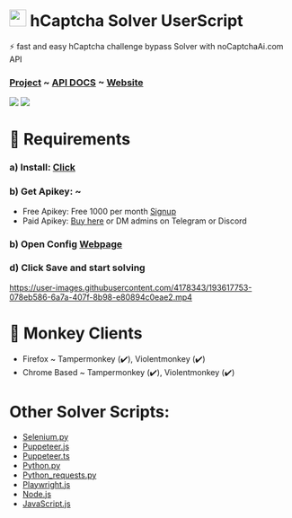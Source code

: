 <p>
<h1><img src="https://avatars.githubusercontent.com/u/110127579?s=200&v=4" width="30px" /> hCaptcha Solver UserScript </h1>

⚡ fast and easy hCaptcha challenge bypass Solver with noCaptchaAi.com API

### [Project](https://github.com/shimuldn/hCaptchaSolverApi) ~ [API DOCS](https://docs.nocaptchaai.com) ~ [Website](https://nocaptchaai.com)
</p>

<p>
<a href="https://t.me/noCaptchaAi" target="_blank"><img src="https://img.shields.io/badge/Telegram-2CA5E0?style=for-the-badge&logo=telegram&logoColor=white"></a>
<a href="https://discord.gg/E7FfzhZqzA" target="_blank"><img src="https://img.shields.io/badge/Discord-7289DA?style=for-the-badge&logo=discord&logoColor=white"></a>
</p>

# 🎯 Requirements

### a) Install: [Click](https://github.com/noCaptchaAi/hCaptchaSolver.user.js/raw/main/hCaptchaSolver.user.js)
### b) Get Apikey: ~
 - Free Apikey: Free 1000 per month [Signup](https://nocaptchaai.com/register)
 - Paid Apikey: [Buy here](https://nocaptchaai.com/plans) or  DM admins on Telegram or Discord
### b) Open Config [Webpage](https://config.nocaptchaai.com/)
### d) Click Save and start solving

https://user-images.githubusercontent.com/4178343/193617753-078eb586-6a7a-407f-8b98-e80894c0eae2.mp4



# 🙈 Monkey Clients

 * Firefox ~ Tampermonkey (✔️), Violentmonkey (✔️)
 * Chrome Based ~ Tampermonkey (✔️), Violentmonkey  (✔️)


# Other Solver Scripts:
- [Selenium.py](https://github.com/shimuldn/hCaptchaSolverApi/blob/main/usage_examples/example-selenium.py)
- [Puppeteer.js](https://github.com/shimuldn/hCaptchaSolverApi/blob/main/usage_examples/puppeteer.js)
- [Puppeteer.ts](https://github.com/shimuldn/hCaptchaSolverApi/blob/main/usage_examples/puppeteer.ts)
- [Python.py](https://github.com/shimuldn/hCaptchaSolverApi/blob/main/usage_examples/example2.py)
- [Python_requests.py](https://github.com/shimuldn/hCaptchaSolverApi/blob/main/usage_examples/python_requests.py)
- [Playwright.js](https://github.com/shimuldn/hCaptchaSolverApi/blob/main/usage_examples/playwright.js)
- [Node.js](https://github.com/shimuldn/hCaptchaSolverApi/blob/main/usage_examples/node.js)
- [JavaScript.js](https://github.com/shimuldn/hCaptchaSolverApi/blob/main/usage_examples/javascript.js)
